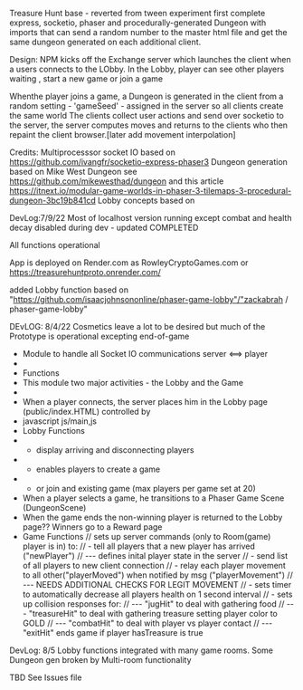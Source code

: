 Treasure Hunt base - reverted from tween experiment
first complete express, socketio, phaser and procedurally-generated Dungeon with imports that can send
a random number to the master html file and get the same dungeon generated on each additional client.

Design: NPM kicks off the Exchange server which launches the client when a users connects
to the LObby.
In the Lobby, player can see other players waiting , start a new game or join a game

Whenthe player joins a game, a Dungeon is generated in the client from a random setting - 'gameSeed' - assigned in the server so all clients create the same world
The clients collect user actions and send over socketio to the server, the server computes moves and returns to the clients who then repaint the client browser.[later add movement interpolation]

Credits:
Multiprocesssor socket IO based on https://github.com/ivangfr/socketio-express-phaser3
Dungeon generation based on Mike West Dungeon see https://github.com/mikewesthad/dungeon
  and this article https://itnext.io/modular-game-worlds-in-phaser-3-tilemaps-3-procedural-dungeon-3bc19b841cd
Lobby concepts based on 

DevLog:7/9/22
Most of localhost version running except combat and health decay disabled during dev - updated COMPLETED

All functions operational

App is deployed on Render.com as RowleyCryptoGames.com or https://treasurehuntproto.onrender.com/

added Lobby function based on "https://github.com/isaacjohnsononline/phaser-game-lobby"/"zackabrah
/
phaser-game-lobby"


DEvLOG: 8/4/22
Cosmetics leave a lot to be desired but much of the Prototype is operational excepting end-of-game
 * Module to handle all Socket IO communications server <==> player
 * 
 * Functions
 * This module two major activities - the Lobby and the Game
 * 
 * When a player connects, the server places him in the Lobby page (public/index.HTML) controlled by
 * javascript js/main,js
 * Lobby Functions
 * - display arriving and disconnecting players
 * - enables players to create a game
 * - or join and existing game (max players per game set at 20)
 * When a player selects a game, he transitions to a Phaser Game Scene (DungeonScene)
 * When the game ends the non-winning player is returned to the Lobby page?? Winners go to a Reward page
 * Game Functions
// sets up server commands (only to Room(game) player is in) to:
// - tell all players that a new player has arrived ("newPlayer")
// --- defines inital player state in the server
// - send list of all players to new client connection
// - relay each player movement to all other("playerMoved") when notified by msg ("playerMovement")
// --- NEEDS ADDITIONAL CHECKS FOR LEGIT MOVEMENT
// - sets timer to automatically decrease all players health on 1 second interval
// - sets up collision responses for:
// --- "jugHit" to deal with gathering food
// --- "treasureHit" to deal with gathering treasure setting player color to GOLD
// --- "combatHit" to deal with player vs player contact
// --- "exitHit" ends game if player hasTreasure is true

DevLog: 8/5 
Lobby functions integrated with many game rooms. Some Dungeon gen broken by Multi-room functionality

TBD See Issues file


